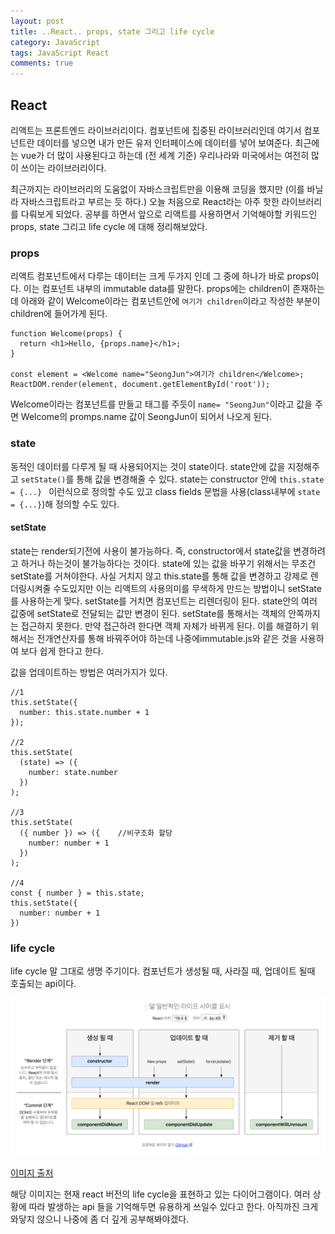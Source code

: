 ```yaml
---
layout: post
title: ..React.. props, state 그리고 life cycle
category: JavaScript
tags: JavaScript React
comments: true
---
```


## React

리액트는 프론트엔드 라이브러리이다. 컴포넌트에 집중된 라이브러리인데 여기서 컴포넌트란 데이터를 넣으면 내가 만든 유저 인터페이스에 데이터를 넣어 보여준다. 최근에는 vue가 더 많이 사용된다고 하는데 (전 세계 기준) 우리나라와 미국에서는 여전히 많이 쓰이는 라이브러리이다. 

최근까지는 라이브러리의 도움없이 자바스크립트만을 이용해 코딩을 했지만 (이를 바닐라 자바스크립트라고 부르는 듯 하다.) 오늘 처음으로 React라는 아주 핫한 라이브러리를 다뤄보게 되었다. 공부를 하면서 앞으로 리액트를 사용하면서 기억해야할 키워드인 props, state 그리고 life cycle 에 대해 정리해보았다.



### props

리액트 컴포넌트에서 다루는 데이터는 크게 두가지 인데 그 중에 하나가 바로 props이다. 이는 컴포넌트 내부의 immutable data를 말한다. props에는 children이 존재하는데 아래와 같이 Welcome이라는 컴포넌트안에 `여기가 children`이라고 작성한 부분이 children에 들어가게 된다. 

```react
function Welcome(props) {
  return <h1>Hello, {props.name}</h1>;
}

const element = <Welcome name="SeongJun">여기가 children</Welcome>;
ReactDOM.render(element, document.getElementById('root'));
```

Welcome이라는 컴포넌트를 만들고 태그를 주듯이 `name= "SeongJun"`이라고 값을 주면 Welcome의 promps.name 값이 SeongJun이 되어서 나오게 된다. 



### state

동적인 데이터를 다루게 될 때 사용되어지는 것이 state이다. state안에 값을 지정해주고 `setState()`를 통해 값을 변경해줄 수 있다. state는 constructor 안에 `this.state = {...} ` 이런식으로 정의할 수도 있고 class fields 문법을 사용(class내부에 `state = {...}`)해 정의할 수도 있다. 

#### setState

state는 render되기전에 사용이 불가능하다. 즉, constructor에서 state값을 변경하려고 하거나 하는것이 불가능하다는 것이다. state에 있는 값을 바꾸기 위해서는 무조건 setState를 거쳐야한다. 사실 거치지 않고 this.state를 통해 값을 변경하고 강제로 렌더링시켜줄 수도있지만 이는 리액트의 사용의미를 무색하게 만드는 방법이니 setState를 사용하는게 맞다. setState를 거치면 컴포넌트는 리렌더링이 된다. state안의 여러 값중에 setState로 전달되는 값만 변경이 된다. setState를 통해서는 객체의 안쪽까지는 접근하지 못한다. 만약 접근하려 한다면 객체 자체가 바뀌게 된다. 이를 해결하기 위해서는 전개연산자를 통해 바꿔주어야 하는데 나중에immutable.js와 같은 것을 사용하여 보다 쉽게 한다고 한다.

값을 업데이트하는 방법은 여러가지가 있다.

```react
//1
this.setState({
  number: this.state.number + 1
});

//2
this.setState(
  (state) => ({
    number: state.number
  })
);

//3
this.setState(
  ({ number }) => ({	//비구조화 할당
    number: number + 1
  })
);

//4
const { number } = this.state;
this.setState({
  number: number + 1
})
```

### life cycle

life cycle 말 그대로 생명 주기이다. 컴포넌트가 생성될 때, 사라질 때, 업데이트 될때 호출되는 api이다.

![](/assets/images/post_img/react_life_cycle.png)

[이미지 출처](http://projects.wojtekmaj.pl/react-lifecycle-methods-diagram/)

해당 이미지는 현재 react 버전의 life cycle을 표현하고 있는 다이어그램이다. 여러 상황에 따라 발생하는 api 들을 기억해두면 유용하게 쓰일수 있다고 한다. 아직까진 크게 와닿지 않으니 나중에 좀 더 깊게 공부해봐야겠다.